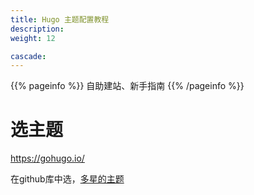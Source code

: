 ```yaml
---
title: Hugo 主题配置教程
description: 
weight: 12

cascade:
---
```


{{% pageinfo %}}
自助建站、新手指南
{{% /pageinfo %}}



# 选主题

https://gohugo.io/

在github库中选，[多星的主题](https://github.com/search?q=hugo+theme&type=repositories&s=stars&o=desc)


